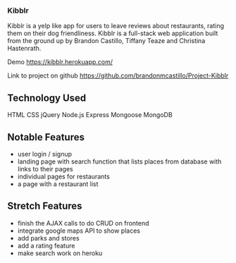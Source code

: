 ### Kibblr
Kibblr is a yelp like app for users to leave reviews about restaurants, rating them on their dog friendliness. Kibblr is a full-stack web application built from the ground up by Brandon Castillo, Tiffany Teaze and Christina Hastenrath.


Demo
https://kibblr.herokuapp.com/

Link to project on github
https://github.com/brandonmcastillo/Project-Kibblr

## Technology Used
HTML
CSS
jQuery
Node.js
Express
Mongoose
MongoDB

## Notable Features
- user login / signup
- landing page with search function that lists places from database with links to their pages
- individual pages for restaurants
- a page with a restaurant list

## Stretch Features
- finish the AJAX calls to do CRUD on frontend
- integrate google maps API to show places
- add parks and stores 
- add a rating feature
- make search work on heroku

